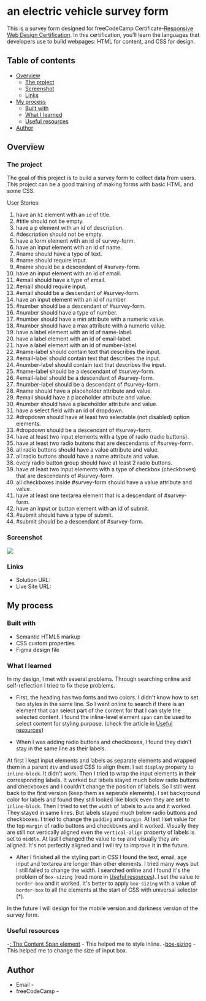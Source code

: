 # an electric vehicle survey form

This is a survey form designed for freeCodeCamp Certificate-[Responsive Web Design Certification](https://www.freecodecamp.org/learn/2022/responsive-web-design/). In this certification, you'll learn the languages that developers use to build webpages: HTML for content, and CSS for design. 

## Table of contents

- [Overview](#overview)
  - [The project](#the-challenge)
  - [Screenshot](#screenshot)
  - [Links](#links)
- [My process](#my-process)
  - [Built with](#built-with)
  - [What I learned](#what-i-learned)
  - [Useful resources](#useful-resources)
- [Author](#author)

## Overview

### The project

The goal of this project is to build a survey form to collect data from users. This project can be a good training of making forms with basic HTML and some CSS. 

User Stories:

1. have an ``h1`` element with an ``id`` of title.
2. #title should not be empty.
3. have a p element with an id of description.
4. #description should not be empty.
5. have a form element with an id of survey-form.
6. have an input element with an id of name.
7. #name should have a type of text.
8. #name should require input.
9. #name should be a descendant of #survey-form.
10. have an input element with an id of email.
11. #email should have a type of email.
12. #email should require input.
13. #email should be a descendant of #survey-form.
14. have an input element with an id of number.
15. #number should be a descendant of #survey-form.
16. #number should have a type of number.
17. #number should have a min attribute with a numeric value.
18. #number should have a max attribute with a numeric value.
19. have a label element with an id of name-label.
20. have a label element with an id of email-label.
21. have a label element with an id of number-label.
22. #name-label should contain text that describes the input.
23. #email-label should contain text that describes the input.
24. #number-label should contain text that describes the input.
25. #name-label should be a descendant of #survey-form.
26. #email-label should be a descendant of #survey-form.
27. #number-label should be a descendant of #survey-form.
28. #name should have a placeholder attribute and value.
29. #email should have a placeholder attribute and value.
30. #number should have a placeholder attribute and value.
31. have a select field with an id of dropdown.
32. #dropdown should have at least two selectable (not disabled) option elements.
33. #dropdown should be a descendant of #survey-form.
34. have at least two input elements with a type of radio (radio buttons).
35. have at least two radio buttons that are descendants of #survey-form.
36. all radio buttons should have a value attribute and value.
37. all radio buttons should have a name attribute and value.
38. every radio button group should have at least 2 radio buttons.
39. have at least two input elements with a type of checkbox (checkboxes) that are descendants of #survey-form.
40. all checkboxes inside #survey-form should have a value attribute and value.
41. have at least one textarea element that is a descendant of #survey-form.
42. have an input or button element with an id of submit.
43. #submit should have a type of submit.
44. #submit should be a descendant of #survey-form.

### Screenshot

![](./images/presentation.png)

### Links

- Solution URL:
- Live Site URL:

## My process

### Built with
- Semantic HTML5 markup
- CSS custom properties
- Figma design file

### What I learned
In my design, I met with several problems. Through searching online and self-reflection I tried to fix these problems.

- First, the heading has two fonts and two colors. I didn't know how to set two styles in the same line. So I went online to search if there is an element that can select part of the content for that I can style the selected content. I found the inline-level element ``span`` can be used to select content for styling purpose. (check the article in [Useful resources](#useful-resources))

- When I was adding radio buttons and checkboxes, I found they didn't stay in the same line as their labels. 

At first I kept input elements and labels as separate elements and wrapped them in a parent ``div`` and used CSS to align them. I set ``display`` property to ``inline-block``. It didn't work. 
Then I tried to wrap the input elements in their corresponding labels. It worked but labels stayed much below radio buttons and checkboxes and I couldn't change the position of labels. 
So I still went back to the first version (keep them as seperate elements). I set background color for labels and found they still looked like block even they are set to ``inline-block``. Then I tried to set the ``width`` of labels to ``auto`` and it worked. They stayed in same lines. But labels stayed much below radio buttons and checkboxes. I tried to change the ``padding`` and ``margin``. At last I set value for the top ``margin`` of radio buttons and checkboxes and it worked. 
Visually they are still not vertically aligned even the ``vertical-align`` property of labels is set to ``middle``. At last I changed the value to ``top`` and visually they are aligned. It's not perfectly aligned and I will try to improve it in the future.

- After I finished all the styling part in CSS I found the text, email, age input and textarea are longer than other elements. I tried many ways but I still failed to change the width. I searched online and I found it's the problem of ``box-sizing`` (read more in [Useful resources](#useful-resources)). I set the value to ``border-box`` and it worked. It's better to apply ``box-sizing`` with a value of ``border-box`` to all the elements at the start of CSS with universal selector (*).

In the future I will design for the mobile version and darkness version of the survey form.

### Useful resources

-[<span>: The Content Span element](https://developer.mozilla.org/en-US/docs/Web/HTML/Element/span) - This helped me to style inline.
-[box-sizing](https://developer.mozilla.org/en-US/docs/Web/CSS/box-sizing) - This helped me to change the size of input box.

## Author

- Email - 
- freeCodeCamp - 